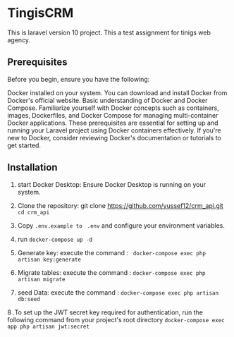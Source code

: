 
# TingisCRM

This is laravel version 10 project.
This a test assignment for tinigs web agency.

## Prerequisites

Before you begin, ensure you have the following:

Docker installed on your system. You can download and install Docker from Docker's official website.
Basic understanding of Docker and Docker Compose. Familiarize yourself with Docker concepts such as containers, images, Dockerfiles, and Docker Compose for managing multi-container Docker applications.
These prerequisites are essential for setting up and running your Laravel project using Docker containers effectively. If you're new to Docker, consider reviewing Docker's documentation or tutorials to get started.

## Installation


1. start Docker Desktop:
   Ensure Docker Desktop is running on your system.

2. Clone the repository: git clone https://github.com/yussef12/crm_api.git
   `cd crm_api`

3. Copy `.env.example to ` `.env` and configure your environment variables.
4. run `docker-compose up -d`

5. Generate key:
   execute the command : ` docker-compose exec php artisan key:generate`

6. Migrate tables:
   execute the command : `docker-compose exec php artisan migrate`

7. seed Data:
   execute the command : `docker-compose exec php artisan db:seed`

8 .To set up the JWT secret key required for authentication, run the following command from your project's root directory `docker-compose exec app php artisan jwt:secret`

